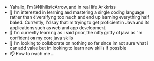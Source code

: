 - Yahallo, I’m @NihilisticArrow, and in real life Ankkriss
- 👀 I’m interested in learning and mastering a single coding language rather than diversifying too much and end up learning everything half baked.
     Currently, I'd say that im trying to get proficient in Java and its applications such as web and app development.
- 🌱 I’m currently learning as i said prior, the nitty gritty of java as i'm confident on my core java skills
- 💞️ I’m looking to collaborate on nothing so far since im not sure what i can add value but im looking to learn new skills if possible
- 📫 How to reach me ...

<!---
NihilisticArrow/NihilisticArrow is a ✨ special ✨ repository because its `README.md` (this file) appears on your GitHub profile.
You can click the Preview link to take a look at your changes.
--->
